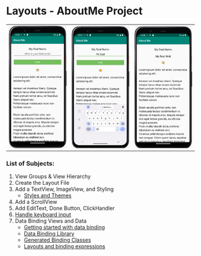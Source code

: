 # Layouts - AboutMe Project

<table style="width:100%">
  <tr>
    <th><img src=".\readme.resources\start.png" alt="About Me initial page"/></th>
    <th><img src=".\readme.resources\edit.png" alt="About Me edit nickname"/></th>
    <th><img src=".\readme.resources\end.png" alt="About Me final result"/></th>
  </tr>
</table>

### List of Subjects:

1. View Groups & View Hierarchy
2. Create the Layout File
3. Add a TextView, ImageView, and Styling
    * [Styles and Themes](https://developer.android.com/guide/topics/ui/look-and-feel/themes)
4. Add a ScrollView
5. Add EditText, Done Button, ClickHandler
6. [Handle keyboard input](https://developer.android.com/training/keyboard-input)
7. Data Binding Views and Data
    * [Getting started with data binding](https://developer.android.com/topic/libraries/data-binding/start)
    * [Data Binding Library](https://developer.android.com/topic/libraries/data-binding)
    * [Generated Binding Classes](https://developer.android.com/topic/libraries/data-binding/generated-binding)
    * [Layouts and binding expressions](https://developer.android.com/topic/libraries/data-binding/expressions)

